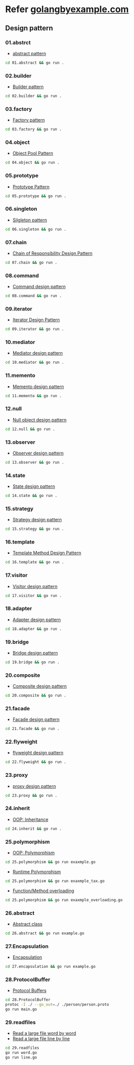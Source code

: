 # Refer [golangbyexample.com](https://golangbyexample.com//)

## Design pattern

### 01.abstrct

- [abstract pattern](https://golangbyexample.com/abstract-factory-design-pattern-go/)

```sh
cd 01.abstract && go run .
```

### 02.builder

- [Builder pattern](https://golangbyexample.com/builder-pattern-golang/)

```sh
cd 02.builder && go run .
```

### 03.factory

- [Factory pattern](https://golangbyexample.com/golang-factory-design-pattern/)

```sh
cd 03.factory && go run .
```

### 04.object

- [Object Pool Pattern](https://golangbyexample.com/golang-object-pool/)

```sh
cd 04.object && go run .
```

### 05.prototype

- [Prototype Pattern](https://golangbyexample.com/prototype-pattern-go/)

```sh
cd 05.prototype && go run .
```

### 06.singleton

- [Silgleton pattern](https://golangbyexample.com/singleton-design-pattern-go/)

```sh
cd 06.singleton && go run .
```

### 07.chain

- [Chain of Responsibility Design Pattern](https://golangbyexample.com/chain-of-responsibility-design-pattern-in-golang/)

```sh
cd 07.chain && go run .
```

### 08.command

- [Command design pattern](https://golangbyexample.com/command-design-pattern-in-golang/)

```sh
cd 08.command && go run .
```

### 09.iterator

- [Iterator Design Pattern](https://golangbyexample.com/go-iterator-design-pattern/)

```sh
cd 09.iterator && go run .
```

### 10.mediator

- [Mediator design pattern](https://golangbyexample.com/mediator-design-pattern-golang/)

```sh
cd 10.mediator && go run .
```

### 11.memento

- [Memento design pattern](https://golangbyexample.com/memento-design-pattern-go/)

```sh
cd 11.memento && go run .
```

### 12.null

- [Null object design pattern](https://golangbyexample.com/null-object-design-pattern-golang/)

```sh
cd 12.null && go run .
```

### 13.observer

- [Observer design pattern](https://golangbyexample.com/observer-design-pattern-golang/)

```sh
cd 13.observer && go run .
```

### 14.state

- [State design pattern](https://golangbyexample.com/state-design-pattern-go/)

```sh
cd 14.state && go run .
```

### 15.strategy

- [Strategy design pattern](https://golangbyexample.com/strategy-design-pattern-golang/)

```sh
cd 15.strategy && go run .
```

### 16.template

- [Template Method Design Pattern](https://golangbyexample.com/template-method-design-pattern-golang/)

```sh
cd 16.template && go run .
```

### 17.visitor

- [Visitor design pattern](https://golangbyexample.com/visitor-design-pattern-go)

```sh
cd 17.visitor && go run .
```

### 18.adapter

- [Adapter design pattern](https://golangbyexample.com/adapter-design-pattern-go/)

```sh
cd 18.adapter && go run .
```

### 19.bridge

- [Bridge design pattern](https://golangbyexample.com/bridge-design-pattern-in-go/)

```sh
cd 19.bridge && go run .
```

### 20.composite

- [Composite design pattern](https://golangbyexample.com/composite-design-pattern-golang/)

```sh
cd 20.composite && go run .
```

### 21.facade

- [Facade design pattern](https://golangbyexample.com/facade-design-pattern-in-golang/)

```sh
cd 21.facade && go run .
```

### 22.flyweight

- [flyweight design pattern](https://golangbyexample.com/flyweight-design-pattern-golang/)

```sh
cd 22.flyweight && go run .
```

### 23.proxy

- [proxy design pattern](https://golangbyexample.com/proxy-design-pattern-in-golang/)

```sh
cd 23.proxy && go run .
```

### 24.inherit

- [OOP: Inheritance](https://golangbyexample.com/oop-inheritance-golang-complete/)

```sh
cd 24.inherit && go run .
```

### 25.polymorphism

- [OOP: Polymorphism](https://golangbyexample.com/oop-polymorphism-in-go-complete-guide/)

```sh
cd 25.polymorphism && go run exaxmple.go
```

- [Runtime Polymorphism](https://golangbyexample.com/runtime-polymorphism-go/)

```sh
cd 25.polymorphism && go run exaxmple_tax.go
```

- [Function/Method overloading](https://golangbyexample.com/function-method-overloading-golang/)

```sh
cd 25.polymorphism && go run exaxmple_overloading.go
```

### 26.abstract

- [Abstract class](https://golangbyexample.com/go-abstract-class/)

```sh
cd 26.abstract && go run example.go
```

### 27.Encapsulation

- [Encapsulation](https://golangbyexample.com/encapsulation-in-go/)

```sh
cd 27.encapsulation && go run example.go
```

### 28.ProtocolBuffer

- [Protocol Buffers](https://golangbyexample.com/protocol-buffers-go/)

```sh
cd 28.ProtocolBuffer
protoc -I ./ --go_out=./ ./person/person.proto
go run main.go
```

### 29.readfiles

- [Read a large file word by word](https://golangbyexample.com/read-large-file-word-by-word-go)
- [Read a large file line by line](https://golangbyexample.com/read-large-file-line-by-line-go/)

```sh
cd 29.readfiles
go run word.go
go run line.go
```

